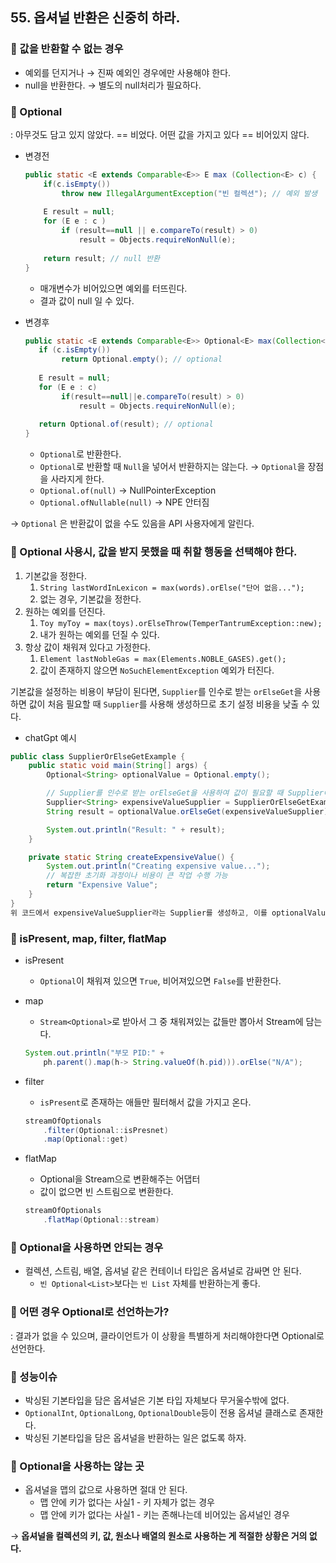 ## 55. 옵셔널 반환은 신중히 하라.

### 🌳 값을 반환할 수 없는 경우

- 예외를 던지거나 → 진짜 예외인 경우에만 사용해야 한다.
- null을 반환한다. → 별도의 null처리가 필요하다.

### 🌳 Optional<T>

: 아무것도 담고 있지 않았다. == 비었다. 어떤 값을 가지고 있다 == 비어있지 않다.

- 변경전

    ```java
    public static <E extends Comparable<E>> E max (Collection<E> c) {
    	if(c.isEmpty())
        	throw new IllegalArgumentException("빈 컬렉션"); // 예외 발생
        
        E result = null;
        for (E e : c )
        	if (result==null || e.compareTo(result) > 0)
            	result = Objects.requireNonNull(e);
                
        return result; // null 반환
    }
    ```

    - 매개변수가 비어있으면 예외를 터뜨린다.
    - 결과 값이 null 일 수 있다.
- 변경후

    ```java
    public static <E extends Comparable<E>> Optional<E> max(Collection<E> c) {
       if (c.isEmpty())
       		return Optional.empty(); // optional
            
       E result = null;
       for (E e : c)
       		if(result==null||e.compareTo(result) > 0)
            	result = Objects.requireNonNull(e);
                
       return Optional.of(result); // optional
    }
    ```

    - `Optional`로 반환한다.
    - `Optional`로 반환할 때 `Null`을 넣어서 반환하지는 않는다. → `Optional`을 장점을 사라지게 한다.
    - `Optional.of(null)` → NullPointerException
    - `Optional.ofNullable(null)` → NPE 안터짐

→ `Optional` 은 반환값이 없을 수도 있음을 API 사용자에게 알린다.

### 🌳 Optional 사용시, 값을 받지 못했을 때 취할 행동을 선택해야 한다.

1. 기본값을 정한다.
    1. `String lastWordInLexicon = max(words).orElse("단어 없음...");`
    2. 없는 경우, 기본값을 정한다.
2. 원하는 예외를 던진다.
    1. `Toy myToy = max(toys).orElseThrow(TemperTantrumException::new);`
    2. 내가 원하는 예외를 던질 수 있다.
3. 항상 값이 채워져 있다고 가정한다.
    1. `Element lastNobleGas = max(Elements.NOBLE_GASES).get();`
    2. 값이 존재하지 않으면 `NoSuchElementException` 예외가 터진다.

기본값을 설정하는 비용이 부담이 된다면, `Supplier`를 인수로 받는 `orElseGet`을 사용하면 값이 처음 필요할 때 `Supplier`를 사용해 생성하므로 초기 설정 비용을 낮출 수 있다.

- chatGpt 예시

```java
public class SupplierOrElseGetExample {
    public static void main(String[] args) {
        Optional<String> optionalValue = Optional.empty();

        // Supplier를 인수로 받는 orElseGet을 사용하여 값이 필요할 때 Supplier에서 값을 생성
        Supplier<String> expensiveValueSupplier = SupplierOrElseGetExample::createExpensiveValue;
        String result = optionalValue.orElseGet(expensiveValueSupplier);

        System.out.println("Result: " + result);
    }

    private static String createExpensiveValue() {
        System.out.println("Creating expensive value...");
        // 복잡한 초기화 과정이나 비용이 큰 작업 수행 가능
        return "Expensive Value";
    }
}
위 코드에서 expensiveValueSupplier라는 Supplier를 생성하고, 이를 optionalValue.orElseGet(expensiveValueSupplier)로 전달하여 orElseGet 메서드를 호출하고 있습니다. orElseGet은 값이 필요한 시점에서 expensiveValueSupplier에서 값을 생성하게 됩니다. 이렇게 하면 초기 설정 비용을 필요한 시점에 낮출 수 있습니다.
```

### 🌳 isPresent, **map, filter, flatMap**

- isPresent

    - `Optional`이 채워져 있으면 `True`, 비어져있으면 `False`를 반환한다.
- map

    - `Stream<Optional>`로 받아서 그 중 채워져있는 값들만 뽑아서 Stream에 담는다.

    ```java
    System.out.println("부모 PID:" +
    	ph.parent().map(h-> String.valueOf(h.pid))).orElse("N/A");
    ```

- filter

    - `isPresent`로 존재하는 애들만 필터해서 값을 가지고 온다.

    ```java
    streamOfOptionals
    	.filter(Optional::isPresnet)
    	.map(Optional::get)
    ```

- flatMap

    - Optional을 Stream으로 변환해주는 어댑터
    - 값이 없으면 빈 스트림으로 변환한다.

    ```java
    streamOfOptionals
    	.flatMap(Optional::stream)
    ```


### 🌳 Optional을 사용하면 안되는 경우

- 컬렉션, 스트림, 배열, 옵셔널 같은 컨테이너 타입은 옵셔널로 감싸면 안 된다.
    - `빈 Optional<List>`보다는 `빈 List` 자체를 반환하는게 좋다.

### 🌳 어떤 경우 Optional<T>로 선언하는가?

: 결과가 없을 수 있으며, 클라이언트가 이 상황을 특별하게 처리해야한다면 Optional<T>로 선언한다.

### 🌳 성능이슈

- 박싱된 기본타입을 담은 옵셔널은 기본 타입 자체보다 무거울수밖에 없다.
- `OptionalInt`, `OptionalLong`, `OptionalDouble`등이 전용 옵셔널 클래스로 존재한다.
- 박싱된 기본타입을 담은 옵셔널을 반환하는 일은 없도록 하자.

### 🌳 Optional을 사용하는 않는 곳

- 옵셔널을 맵의 값으로 사용하면 절대 안 된다.
    - 맵 안에 키가 없다는 사실1 - 키 자체가 없는 경우
    - 맵 안에 키가 없다는 사실1 - 키는 존해나는데 비어있는 옵셔널인 경우

→ **옵셔널을 컬렉션의 키, 값, 원소나 배열의 원소로 사용하는 게 적절한 상황은 거의 없다.**